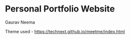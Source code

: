 # Personal Portfolio Website
Gaurav Neema

Theme used - https://technext.github.io/meetme/index.html
